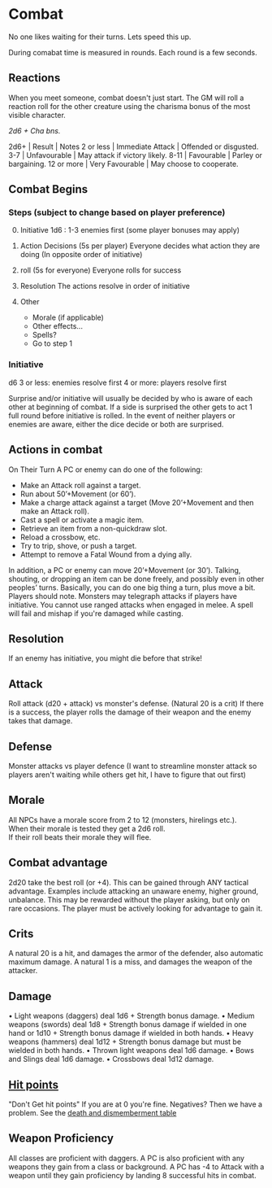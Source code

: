 # Combat

No one likes waiting for their turns.
Lets speed this up.

During comabat time is measured in rounds. Each round is a few seconds. 

## Reactions 

When you meet someone, combat doesn't just start. 
The GM will roll a reaction roll for the other creature using the charisma
bonus of the most visible character.

*2d6 + Cha bns.*

2d6+ | Result | Notes
2 or less | Immediate Attack | Offended or disgusted.
3-7 | Unfavourable | May attack if victory likely.
8-11 | Favourable | Parley or bargaining.
12 or more  | Very Favourable | May choose to cooperate.

## Combat Begins

### Steps (subject to change based on player preference)

0. Initiative 
    1d6 : 1-3 enemies first (some player bonuses may apply)

1. Action Decisions (5s per player)
    Everyone decides what action they are doing
    (In opposite order of initiative)
2. roll (5s for everyone)
    Everyone rolls for success 
3. Resolution 
    The actions resolve in order of initiative
4. Other 
    - Morale (if applicable)
    - Other effects...
    - Spells?
    - Go to step 1

### Initiative 
d6
3 or less: enemies resolve first
4 or more: players resolve first

Surprise and/or initiative will usually be decided by who is aware of each
other at beginning of combat. 
If a side is surprised the other gets to act 1 full round before initiative
is rolled.
In the event of neither players or enemies are aware,
either the dice decide or both are surprised.

## Actions in combat
On Their Turn
A PC or enemy can do one of the following:
+ Make an Attack roll against a target.
+ Run about 50’+Movement (or 60’).
+ Make a charge attack against a target (Move
    20’+Movement and then make an Attack roll).
+ Cast a spell or activate a magic item.
+ Retrieve an item from a non-quickdraw slot.
+ Reload a crossbow, etc.
+ Try to trip, shove, or push a target.
+ Attempt to remove a Fatal Wound from a dying ally.

In addition, a PC or enemy can move 20’+Movement (or 30’).
Talking, shouting, or dropping an item can be done freely, and
possibly even in other peoples’ turns. Basically, you can do one
big thing a turn, plus move a bit.
Players should note.
Monsters may telegraph attacks if players have initiative.
You cannot use ranged attacks when engaged in melee.
A spell will fail and mishap if you're damaged while casting.

## Resolution
If an enemy has initiative, you might die before that strike!

## Attack
Roll attack (d20 + attack) vs monster's defense. (Natural 20 is a crit)
If there is a success, the player rolls the damage of their weapon
and the enemy takes that damage.

## Defense
Monster attacks vs player defence 
(I want to streamline monster attack so players aren't waiting while others get
hit, I have to figure that out first) 

## Morale
All NPCs have a morale score from 2 to 12 (monsters, hirelings etc.).  
When their morale is tested they get a 2d6 roll.  
If their roll beats their morale they will flee. 

## Combat advantage
2d20 take the best roll (or +4). 
This can be gained through ANY tactical advantage.
Examples include attacking an unaware enemy, higher ground, unbalance. 
This may be rewarded without the player asking, but only on rare occasions.
The player must be actively looking for advantage to gain it.

## Crits
A natural 20 is a hit, and damages the armor of the defender, also automatic
maximum damage.
A natural 1 is a miss, and damages the weapon of the attacker. 

## Damage

• Light weapons (daggers) deal 1d6 + Strength bonus damage.
• Medium weapons (swords) deal 1d8 + Strength bonus
    damage if wielded in one hand or 1d10 + Strength bonus
    damage if wielded in both hands.
• Heavy weapons (hammers) deal 1d12 + Strength bonus
    damage but must be wielded in both hands.
• Thrown light weapons deal 1d6 damage.
• Bows and Slings deal 1d6 damage.
• Crossbows deal 1d12 damage.

## [Hit points](stats.md#hit-points)

"Don't Get hit points"
If you are at 0 you're fine.
Negatives? Then we have a problem.
See the [death and dismemberment table](DeathDismemberment.md)

## Weapon Proficiency

All classes are proficient with daggers. A PC is also proficient
with any weapons they gain from a class or background. A PC
has -4 to Attack with a weapon until they gain proficiency by
landing 8 successful hits in combat.

